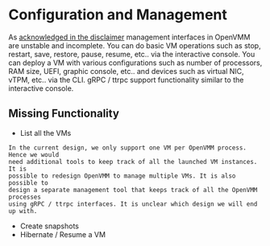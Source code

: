 # Configuration and Management
As [acknowledged in the disclaimer] management interfaces in OpenVMM are
unstable and incomplete. You can do basic VM operations such as stop, restart,
save, restore, pause, resume, etc.. via the interactive console. You can deploy
a VM with various configurations such as number of processors, RAM size, UEFI,
graphic console, etc.. and devices such as virtual NIC, vTPM, etc.. via the CLI.
gRPC / ttrpc support functionality similar to the interactive console.

## Missing Functionality
* List all the VMs

```admonish note title="Disclaimer"
In the current design, we only support one VM per OpenVMM process. Hence we would
need additional tools to keep track of all the launched VM instances. It is
possible to redesign OpenVMM to manage multiple VMs. It is also possible to
design a separate management tool that keeps track of all the OpenVMM processes
using gRPC / ttrpc interfaces. It is unclear which design we will end up with.
```

* Create snapshots
* Hibernate / Resume a VM

[acknowledged in the disclaimer]: ../../user_guide/openvmm.md#notable-features
